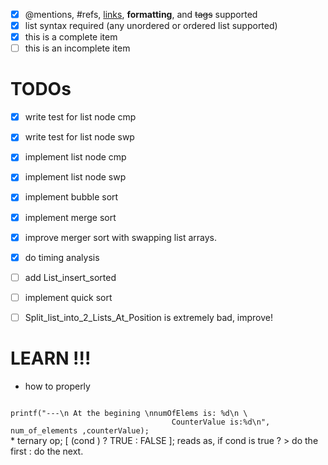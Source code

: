 - [x] @mentions, #refs, [links](), **formatting**, and <del>tags</del> supported
- [x] list syntax required (any unordered or ordered list supported)
- [x] this is a complete item
- [ ] this is an incomplete item

# TODOs
- [x] write test for list node cmp
- [x] write test for list node swp
- [x] implement list node cmp
- [x] implement list node swp
- [x] implement bubble sort
- [x] implement merge sort
- [x] improve merger sort with swapping list arrays.
- [x] do timing analysis 
- [ ] add List\_insert\_sorted
- [ ] implement quick sort
- [ ] Split\_list\_into\_2\_Lists\_At\_Position is extremely bad, improve!




# LEARN !!!
* how to properly 
<code>	
printf("---\n At the begining \nnumOfElems is: %d\n \ 
									CounterValue is:%d\n", num_of_elements ,counterValue);
</code>
* ternary op; [ (cond ) ? TRUE : FALSE ];
reads as, if cond is true ? > do the first : do the next.

